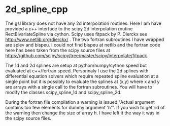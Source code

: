 # 2d_spline_cpp

The gsl library does not have any 2d interpolation routines. Here I am  have provided a c++ interface to the scipy 2d interpolation routine RectBivariateSpline via cython. Scipy uses fitpack by P. Dierckx see http://www.netlib.org/dierckx/ . The two fortran subroutines I have wrapped are splev and bispeu. I could not find bispeu at netlib and the fortran code here has been taken from the scipy source files at https://github.com/scipy/scipy/tree/master/scipy/interpolate/fitpack. 

The 1d and 2d splines are setup at python/numpy/cython speed but evaluated at c++/fortran speed. Personnaly I use the 2d splines with differential equation solvers which require repeated spline evaluation at a single point but it is possibly to evaluate the splines at (x,y) where x and y are arrays with a single call to the fortran subroutines. You will have to modify the classes scipy_spline_1d and scipy_spline_2d. 

During the fortran file compilation a warning is issued "Actual argument contains too few elements for dummy argument 'h'". If you wish to get rid of the warning then change the size of array h. I have left it the way it was in the scipy source files.  
